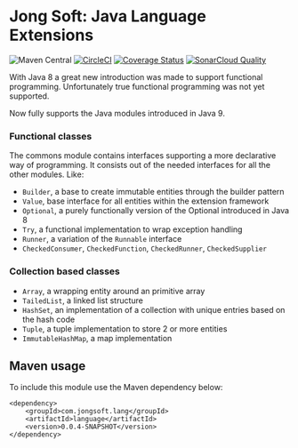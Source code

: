 # Jong Soft: Java Language Extensions
![Maven Central](https://maven-badges.herokuapp.com/maven-central/com.jongsoft.lang/language/badge.svg)
[![CircleCI](https://circleci.com/bb/jongsoftdev/language-extension/tree/master.svg?style=svg)](https://circleci.com/bb/jongsoftdev/language-extension/tree/master)
[![Coverage Status](https://coveralls.io/repos/bitbucket/jongsoftdev/language-extension/badge.svg?branch=master)](https://coveralls.io/bitbucket/jongsoftdev/language-extension?branch=master)
[![SonarCloud Quality](https://sonarcloud.io/api/project_badges/measure?project=com.jongsoft.lang%3Alanguage&metric=alert_status)](https://sonarcloud.io/dashboard?id=com.jongsoft.lang%3Alanguage)

With Java 8 a great new introduction was made to support functional programming. Unfortunately true functional programming was not
yet supported.

Now fully supports the Java modules introduced in Java 9.

### Functional classes
The commons module contains interfaces supporting a more declarative way of programming. It consists out of the needed interfaces
for all the other modules. Like:

* `Builder`, a base to create immutable entities through the builder pattern
* `Value`, base interface for all entities within the extension framework
* `Optional`, a purely functionally version of the Optional introduced in Java 8
* `Try`, a functional implementation to wrap exception handling
* `Runner`, a variation of the `Runnable` interface
* `CheckedConsumer`, `CheckedFunction`, `CheckedRunner`, `CheckedSupplier`

### Collection based classes
* `Array`, a wrapping entity around an primitive array
* `TailedList`, a linked list structure
* `HashSet`, an implementation of a collection with unique entries based on the hash code
* `Tuple`, a tuple implementation to store 2 or more entities
* `ImmutableHashMap`, a map implementation

## Maven usage
To include this module use the Maven dependency below:

    <dependency>
        <groupId>com.jongsoft.lang</groupId>
        <artifactId>language</artifactId>
        <version>0.0.4-SNAPSHOT</version>
    </dependency>
